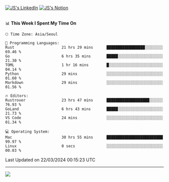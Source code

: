 
[![JS's LinkedIn](https://img.shields.io/badge/LinkedIn-blue?style=for-the-badge&logo=linkedin)](https://www.linkedin.com/in/jaeseung-lee-5a2a32139/) 
[![JS's Notion](https://img.shields.io/badge/Notion-black?style=for-the-badge&logo=notion)](https://bit.ly/ljswiki1) <br><br>
<!-- ![JS's GitHub stats](https://github-readme-stats-lemon-five.vercel.app/api?username=tkxkd0159&hide=contribs,prs,stars,issues&show_icons=true&theme=react&include_all_commits=true)   -->
<!-- ![Top Langs](https://github-readme-stats-lemon-five.vercel.app/api/top-langs/?username=tkxkd0159&layout=compact&hide=jupyter%20notebook,scss,html,css&langs_count=10)  -->


<!--START_SECTION:waka-->
📊 **This Week I Spent My Time On** 

```text
🕑︎ Time Zone: Asia/Seoul

💬 Programming Languages: 
Rust                     21 hrs 29 mins      █████████████████░░░░░░░░   69.46 % 
Go                       6 hrs 35 mins       █████░░░░░░░░░░░░░░░░░░░░   21.30 % 
TOML                     1 hr 16 mins        █░░░░░░░░░░░░░░░░░░░░░░░░   04.14 % 
Python                   29 mins             ░░░░░░░░░░░░░░░░░░░░░░░░░   01.60 % 
Markdown                 29 mins             ░░░░░░░░░░░░░░░░░░░░░░░░░   01.56 % 

🔥 Editors: 
Rustrover                23 hrs 47 mins      ███████████████████░░░░░░   76.93 % 
GoLand                   6 hrs 43 mins       █████░░░░░░░░░░░░░░░░░░░░   21.73 % 
VS Code                  24 mins             ░░░░░░░░░░░░░░░░░░░░░░░░░   01.34 % 

💻 Operating System: 
Mac                      30 hrs 55 mins      █████████████████████████   99.97 % 
Linux                    0 secs              ░░░░░░░░░░░░░░░░░░░░░░░░░   00.03 % 
```


 Last Updated on 22/03/2024 00:15:23 UTC
<!--END_SECTION:waka-->

---
<a href="https://github.com/tkxkd0159/books">
  <img align="center" src="https://github-readme-stats-lemon-five.vercel.app/api/pin/?username=tkxkd0159&repo=books&theme=react" />
</a>

<!---
- 🔭 I’m currently working on ...
- 🌱 I’m currently learning blockchain and distributed network
- 👯 I’m looking to collaborate on ...
- 🤔 I’m looking for help with ...
- 💬 Ask me about ...
- 📫 How to reach me: ...
- 😄 Pronouns: ...
- ⚡ Fun fact: ...
-->
